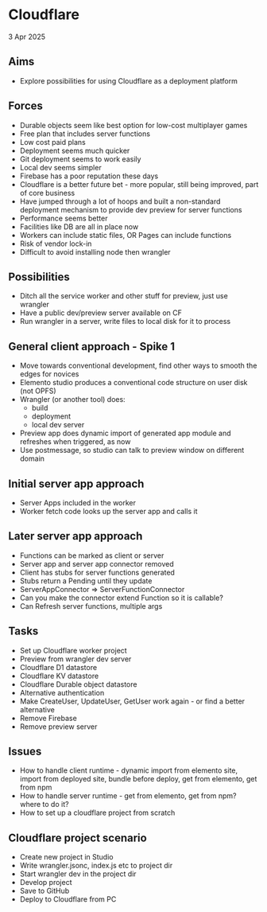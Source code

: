 Cloudflare
==========

3 Apr 2025

Aims
----

- Explore possibilities for using Cloudflare as a deployment platform

Forces
------

- Durable objects seem like best option for low-cost multiplayer games
- Free plan that includes server functions
- Low cost paid plans
- Deployment seems much quicker
- Git deployment seems to work easily
- Local dev seems simpler
- Firebase has a poor reputation these days
- Cloudflare is a better future bet - more popular, still being improved, part of core business
- Have jumped through a lot of hoops and built a non-standard deployment mechanism to provide dev preview for server functions
- Performance seems better
- Facilities like DB are all in place now
- Workers can include static files, OR Pages can include functions
- Risk of vendor lock-in
- Difficult to avoid installing node then wrangler

Possibilities
-------------

- Ditch all the service worker and other stuff for preview, just use wrangler
- Have a public dev/preview server available on CF
- Run wrangler in a server, write files to local disk for it to process

General client approach - Spike 1
--------------------------

- Move towards conventional development, find other ways to smooth the edges for novices
- Elemento studio produces a conventional code structure on user disk (not OPFS)
- Wrangler (or another tool) does:
  - build
  - deployment
  - local dev server
- Preview app does dynamic import of generated app module and refreshes when triggered, as now
- Use postmessage, so studio can talk to preview window on different domain

Initial server app approach
----------------------------

- Server Apps included in the worker
- Worker fetch code looks up the server app and calls it

Later server app approach
------------------------

- Functions can be marked as client or server
- Server app and server app connector removed
- Client has stubs for server functions generated
- Stubs return a Pending until they update
- ServerAppConnector => ServerFunctionConnector
- Can you make the connector extend Function so it is callable?
- Can Refresh server functions, multiple args

Tasks
-----

- Set up Cloudflare worker project
- Preview from wrangler dev server
- Cloudflare D1 datastore
- Cloudflare KV datastore
- Cloudflare Durable object datastore
- Alternative authentication
- Make CreateUser, UpdateUser, GetUser work again - or find a better alternative
- Remove Firebase
- Remove preview server

Issues
------

- How to handle client runtime - dynamic import from elemento site, import from deployed site, bundle before deploy, get from elemento, get from npm
- How to handle server runtime - get from elemento, get from npm? where to do it?
- How to set up a cloudflare project from scratch

Cloudflare project scenario
---------------------------

- Create new project in Studio
- Write wrangler.jsonc, index.js etc to project dir
- Start wrangler dev in the project dir
- Develop project
- Save to GitHub
- Deploy to Cloudflare from PC


